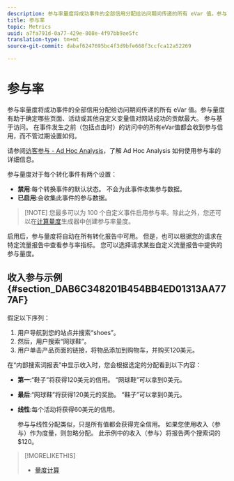 ```yaml
---
description: 参与率量度将成功事件的全部信用分配给访问期间传递的所有 eVar 值。参与量度有助于确定哪些页面、活动或其他自定义变量值对网站成功的贡献最大。 参与基于访问。 在事件发生之前（包括点击时）的访问中的所有eVar值都会收到参与信用，而不管过期设置如何。
title: 参与率
topic: Metrics
uuid: a7fa791d-0a77-429e-808e-4f97bb9ae5fc
translation-type: tm+mt
source-git-commit: dabaf6247695bc4f3d9bfe668f3ccfca12a52269

---
```



# 参与率

参与率量度将成功事件的全部信用分配给访问期间传递的所有 eVar 值。参与量度有助于确定哪些页面、活动或其他自定义变量值对网站成功的贡献最大。 参与基于访问。 在事件发生之前（包括点击时）的访问中的所有eVar值都会收到参与信用，而不管过期设置如何。

请参阅[访客参与 - Ad Hoc Analysis](/help/components/c-variables/c-metrics/metrics-visitor-participation.md)，了解 Ad Hoc Analysis 如何使用参与率的详细信息。

参与量度对于每个转化事件有两个设置：

* **禁用**:每个转换事件的默认状态。 不会为此事件收集参与数据。
* **已启用**:会收集此事件的参与数据。

>[!NOTE] 您最多可以为 100 个自定义事件启用参与率。除此之外，您还可以在[计算量度](https://marketing.adobe.com/resources/help/zh_CN/analytics/calcmetrics/participation_metric.html)生成器中创建参与率量度。

启用后，参与量度将自动在所有转化报告中可用。 但是，也可以根据您的请求在特定流量报告中查看参与率指标。 您可以选择请求某些自定义流量报告中提供的参与量度。

## 收入参与示例 {#section_DAB6C348201B454BB4ED01313AA777AF}

假定以下序列：

1. 用户导航到您的站点并搜索“shoes”。
1. 然后，用户搜索“网球鞋”。
1. 用户单击产品页面的链接，将物品添加到购物车，并购买120美元。

在“内部搜索词报表”中显示收入时，您会根据选定的分配看到以下内容：

* **第一**:“鞋子”将获得120美元的信用。 “网球鞋”可以拿到0美元。
* **最后**:“网球鞋”将获得120美元的奖励。 “鞋子”可以拿到0美元。
* **线性**:每个活动将获得60美元的信用。

   参与与线性分配类似，只是所有值都会获得完全信用。 如果您使用收入（参与）作为度量，则忽略分配。 此示例中的收入（参与）将报告两个搜索词的$120。

>[!MORELIKETHIS]
>
>* [量度计算](/help/components/c-variables/c-metrics/metrics-calculations.md)

